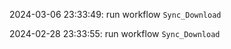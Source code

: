 2024-03-06 23:33:49: run workflow `Sync_Download` 

2024-02-28 23:33:55: run workflow `Sync_Download` 


